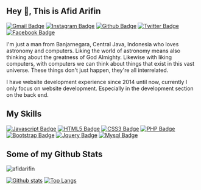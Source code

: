 [comment]: <> (My Introduction)
## Hey 👋, This is Afid Arifin

[comment]: <> (My Contacts)
[![Gmail Badge](https://img.shields.io/badge/-afidbara@gmail.com-D14836?style=flat&logo=Gmail&logoColor=white&link=mailto:afidbara@gmail.com)]()
[![Instagram Badge](https://img.shields.io/badge/-afidbara-E4405F?style=flat&logo=Instagram&logoColor=white&link=https://www.instagram.com/afidbara/)]()
[![Github Badge](https://img.shields.io/badge/-afidarifin-grey?style=flat&logo=github&logoColor=white&link=https://github.com/afidarifin/)]()
[![Twitter Badge](https://img.shields.io/badge/-afidbara-00acee?style=flat&logo=twitter&logoColor=white&link=https://twitter.com/afidbara/)]()
[![Facebook Badge](https://img.shields.io/badge/-afidie-1877F2?style=flat&logo=facebook&logoColor=white&link=https://facebook.com/afidie/)]()

[comment]: <> (About Me)
<p align='left'>I'm just a man from Banjarnegara, Central Java, Indonesia who loves astronomy and computers. Liking the world of astronomy means also thinking about the greatness of God Almighty. Likewise with liking computers, with computers we can think about things that exist in this vast universe. These things don't just happen, they're all interrelated.</p>
<p align='left'>I have website development experience since 2014 until now, currently I only focus on website development. Especially in the development section on the back end.</p>

[comment]: <> (My Skills)
## My Skills
[![Javascript Badge](https://img.shields.io/badge/-JavaScript-F7DF1E?style=flat&logo=javascript&logoColor=black)]()
[![HTML5 Badge](https://img.shields.io/badge/-HTML5-E34F26?style=flat&logo=html5&logoColor=white)]()
[![CSS3 Badge](https://img.shields.io/badge/-CSS3-1572B6?style=flat&logo=css3&logoColor=white)]()
[![PHP Badge](https://img.shields.io/badge/-PHP-777BB4?style=flat&logo=php&logoColor=white)]()
[![Bootstrap Badge](https://img.shields.io/badge/-Bootstrap-563D7C?style=flat&logo=bootstrap&logoColor=white)]()
[![Jquery Badge](https://img.shields.io/badge/-JQuery-0769AD?style=flat&logo=jquery&logoColor=white)]()
[![Mysql Badge](https://img.shields.io/badge/-MySQL-00000F?style=flat&logo=mysql&logoColor=white)]()

[comment]: <> (My Github Stats)
## Some of my Github Stats
<p align=left> <img src=https://komarev.com/ghpvc/?username=afidarifin alt=afidarifin /> </p>

[![Github stats](https://github-readme-stats.vercel.app/api?username=afidarifin&show_icons=true&include_all_commits=true)](https://github.com/afidarifin/github-readme-stats)
[![Top Langs](https://github-readme-stats.vercel.app/api/top-langs/?username=afidarifin&layout=compact)](https://github.com/afidarifin/github-readme-stats)
